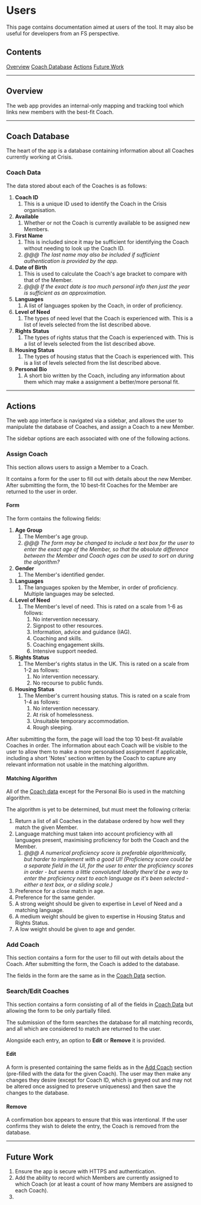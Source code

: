 # Users

This page contains documentation aimed at users of the tool. It may also be useful for developers from an FS perspective.

## Contents

[Overview](#overview)
[Coach Database](#coach-database)
[Actions](#actions)
[Future Work](#future-work)

___

## Overview

The web app provides an internal-only mapping and tracking tool which links new members with the best-fit Coach.

___

## Coach Database

The heart of the app is a database containing information about all Coaches currently working at Crisis.

### Coach Data

The data stored about each of the Coaches is as follows:

1. **Coach ID**
    1. This is a unique ID used to identify the Coach in the Crisis organisation.
1. **Available**
    1. Whether or not the Coach is currently available to be assigned new Members.
1. **First Name**
    1. This is included since it may be sufficient for identifying the Coach without needing to look up the Coach ID.
    1. _@@@ The last name may also be included if sufficient authentication is provided by the app._
1. **Date of Birth**
    1. This is used to calculate the Coach's age bracket to compare with that of the Member.
    1. _@@@ If the exact date is too much personal info then just the year is sufficient as an approximation._
1. **Languages**
    1. A list of languages spoken by the Coach, in order of proficiency.
1. **Level of Need**
    1. The types of need level that the Coach is experienced with. This is a list of levels selected from the list described above.
1. **Rights Status**
    1. The types of rights status that the Coach is experienced with. This is a list of levels selected from the list described above.
1. **Housing Status**
    1. The types of housing status that the Coach is experienced with. This is a list of levels selected from the list described above.
1. **Personal Bio**
    1. A short bio written by the Coach, including any information about them which may make a assignment a better/more personal fit.
    
___

## Actions

The web app interface is navigated via a sidebar, and allows the user to manipulate the database of Coaches, and assign a Coach to a new Member.

The sidebar options are each associated with one of the following actions.

### Assign Coach

This section allows users to assign a Member to a Coach.

It contains a form for the user to fill out with details about the new Member. After submitting the form, the 10 best-fit Coaches for the Member are returned to the user in
order.

#### Form

The form contains the following fields:

1. **Age Group**
    1. The Member's age group.
    1. _@@@ The form may be changed to include a text box for the user to enter the exact age of the Member, so that the absolute difference between the Member and Coach
       ages can be used to sort on during the algorithm?_
1. **Gender**
    1. The Member's identified gender.
1. **Languages**
    1. The languages spoken by the Member, in order of proficiency. Multiple languages may be selected.
1. **Level of Need**
    1. The Member's level of need. This is rated on a scale from 1-6 as follows:
        1. No intervention necessary.
        1. Signpost to other resources.
        1. Information, advice and guidance (IAG).
        1. Coaching and skills.
        1. Coaching engagement skills.
        1. Intensive support needed.
1. **Rights Status**
    1. The Member's rights status in the UK. This is rated on a scale from 1-2 as follows:
        1. No intervention necessary.
        1. No recourse to public funds.
1. **Housing Status**
    1. The Member's current housing status. This is rated on a scale from 1-4 as follows:
        1. No intervention necessary.
        1. At risk of homelessness.
        1. Unsuitable temporary accommodation.
        1. Rough sleeping.

After submitting the form, the page will load the top 10 best-fit available Coaches in order. The information about each Coach will be visible to the user to allow them to
make a more personalised assignment if applicable, including a short 'Notes' section written by the Coach to capture any relevant information not usable in the matching
algorithm.

#### Matching Algorithm
 
All of the [Coach data](#coach-data) except for the Personal Bio is used in the matching algorithm.

The algorithm is yet to be determined, but must meet the following criteria:

1. Return a list of all Coaches in the database ordered by how well they match the given Member.
1. Language matching must taken into account proficiency with all languages present, maximising proficiency for both the Coach and the Member.
    1. _@@@ A numerical proficiency score is preferable algorithmically, but harder to implement with a good UI! (Proficiency score could be a separate field in the UI, for
       the user to enter the proficiency scores in order - but seems a little convoluted! Ideally there'd be a way to enter the proficiency next to each language as it's been
       selected - either a text box, or a sliding scale.)_
1. Preference for a close match in age.
1. Preference for the same gender.
1. A strong weight should be given to expertise in Level of Need and a matching language.
1. A medium weight should be given to expertise in Housing Status and Rights Status.
1. A low weight should be given to age and gender.

### Add Coach

This section contains a form for the user to fill out with details about the Coach. After submitting the form, the Coach is added to the database.

The fields in the form are the same as in the [Coach Data](#coach-data) section.

### Search/Edit Coaches

This section contains a form consisting of all of the fields in [Coach Data](#coach-data) but allowing the form to be only partially filled.

The submission of the form searches the database for all matching records, and all which are considered to match are returned to the user.

Alongside each entry, an option to **Edit** or **Remove** it is provided.

#### Edit

A form is presented containing the same fields as in the [Add Coach](#add-coach) section (pre-filled with the data for the given Coach). The user may then make any
changes they desire (except for Coach ID, which is greyed out and may not be altered once assigned to preserve uniqueness) and then save the changes to the database.

#### Remove

A confirmation box appears to ensure that this was intentional. If the user confirms they wish to delete the entry, the Coach is removed from the database.

___

## Future Work

1. Ensure the app is secure with HTTPS and authentication.
1. Add the ability to record which Members are currently assigned to which Coach (or at least a count of how many Members are assigned to each Coach).
1. 
